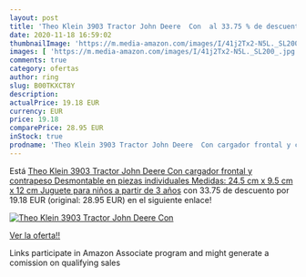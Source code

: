 ```yaml
---
layout: post
title: 'Theo Klein 3903 Tractor John Deere  Con  al 33.75 % de descuento'
date: 2020-11-18 16:59:02
thumbnailImage: 'https://m.media-amazon.com/images/I/41j2Tx2-N5L._SL200_.jpg'
images: [ 'https://m.media-amazon.com/images/I/41j2Tx2-N5L._SL200_.jpg' ]
comments: true
category: ofertas
author: ring
slug: B00TKXCT8Y
description:
actualPrice: 19.18 EUR
currency: EUR
price: 19.18
comparePrice: 28.95 EUR
inStock: true
prodname: 'Theo Klein 3903 Tractor John Deere  Con cargador frontal y contrapeso  Desmontable en piezas individuales  Medidas: 24.5 cm x 9.5 cm x 12 cm  Juguete para niños a partir de 3 años'
---
```


Está [Theo Klein 3903 Tractor John Deere  Con cargador frontal y contrapeso  Desmontable en piezas individuales  Medidas: 24.5 cm x 9.5 cm x 12 cm  Juguete para niños a partir de 3 años](https://www.amazon.es/dp/B00TKXCT8Y/?tag=tolees-21) con 33.75 de descuento por 19.18 EUR (original: 28.95 EUR) en el siguiente enlace!

[![Theo Klein 3903 Tractor John Deere  Con ](https://m.media-amazon.com/images/I/41j2Tx2-N5L._SL200_.jpg)](https://www.amazon.es/dp/B00TKXCT8Y/?tag=tolees-21)

[Ver la oferta!!](https://www.amazon.es/dp/B00TKXCT8Y/?tag=tolees-21)

Links participate in Amazon Associate program and might generate a comission on qualifying sales


